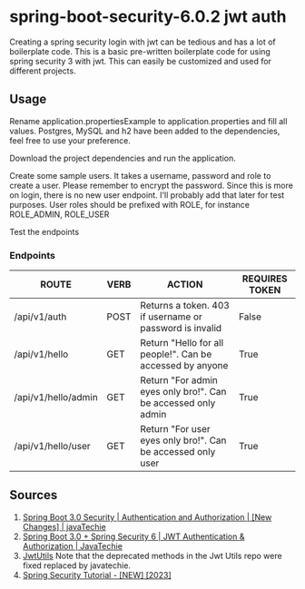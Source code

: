 # spring-boot-security-6.0.2 jwt auth

Creating a spring security login with jwt can be tedious and has a lot of boilerplate code. This is a basic pre-written 
boilerplate code for using spring security 3 with jwt. This can easily be customized and used for different projects.

## Usage

Rename application.propertiesExample to application.properties and fill all values.
Postgres, MySQL and h2 have been added to the dependencies, feel free to use your preference. 

Download the project dependencies and run the application.

Create some sample users. It takes a username, password and role to create a user. Please remember to encrypt the password. 
Since this is more on login, there is no new user endpoint. I'll probably add that later for test purposes. 
User roles should be prefixed with ROLE, for instance ROLE_ADMIN, ROLE_USER

Test the endpoints

### Endpoints

| ROUTE               | VERB | ACTION                                                         | REQUIRES TOKEN |
|---------------------|------|----------------------------------------------------------------|----------------|
| /api/v1/auth        | POST | Returns a token. 403 if username or password is invalid        | False          |
| /api/v1/hello       | GET  | Return "Hello for all people!". Can be accessed by anyone      | True           |
| /api/v1/hello/admin | GET  | Return "For admin eyes only bro!". Can be accessed only  admin | True           |
| /api/v1/hello/user  | GET  | Return "For user eyes only bro!". Can be accessed only  user   | True           |

## Sources
1. [Spring Boot 3.0 Security | Authentication and Authorization | [New Changes] | javaTechie](https://www.youtube.com/watch?v=R76S0tfv36w)
2. [Spring Boot 3.0 + Spring Security 6 | JWT Authentication & Authorization | JavaTechie](https://www.youtube.com/watch?v=NcLtLZqGu2M&t=33s)
3. [JwtUtils](https://github.com/koushikkothagal/spring-security-jwt/blob/master/src/main/java/io/javabrains/springsecurityjwt/util/JwtUtil.java)
Note that the deprecated methods in the Jwt Utils repo were fixed replaced by javatechie.
4. [Spring Security Tutorial - [NEW] [2023]](https://www.youtube.com/watch?v=b9O9NI-RJ3o&t=2040s)


